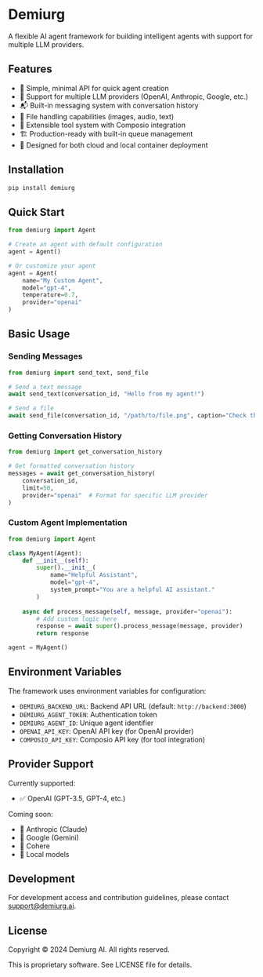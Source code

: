 # Demiurg

A flexible AI agent framework for building intelligent agents with support for multiple LLM providers.

## Features

- 🚀 Simple, minimal API for quick agent creation
- 🔌 Support for multiple LLM providers (OpenAI, Anthropic, Google, etc.)
- 📬 Built-in messaging system with conversation history
- 📁 File handling capabilities (images, audio, text)
- 🔧 Extensible tool system with Composio integration
- 🏗️ Production-ready with built-in queue management
- 🐳 Designed for both cloud and local container deployment

## Installation

```bash
pip install demiurg
```

## Quick Start

```python
from demiurg import Agent

# Create an agent with default configuration
agent = Agent()

# Or customize your agent
agent = Agent(
    name="My Custom Agent",
    model="gpt-4",
    temperature=0.7,
    provider="openai"
)
```

## Basic Usage

### Sending Messages

```python
from demiurg import send_text, send_file

# Send a text message
await send_text(conversation_id, "Hello from my agent!")

# Send a file
await send_file(conversation_id, "/path/to/file.png", caption="Check this out!")
```

### Getting Conversation History

```python
from demiurg import get_conversation_history

# Get formatted conversation history
messages = await get_conversation_history(
    conversation_id,
    limit=50,
    provider="openai"  # Format for specific LLM provider
)
```

### Custom Agent Implementation

```python
from demiurg import Agent

class MyAgent(Agent):
    def __init__(self):
        super().__init__(
            name="Helpful Assistant",
            model="gpt-4",
            system_prompt="You are a helpful AI assistant."
        )
    
    async def process_message(self, message, provider="openai"):
        # Add custom logic here
        response = await super().process_message(message, provider)
        return response

agent = MyAgent()
```

## Environment Variables

The framework uses environment variables for configuration:

- `DEMIURG_BACKEND_URL`: Backend API URL (default: `http://backend:3000`)
- `DEMIURG_AGENT_TOKEN`: Authentication token
- `DEMIURG_AGENT_ID`: Unique agent identifier
- `OPENAI_API_KEY`: OpenAI API key (for OpenAI provider)
- `COMPOSIO_API_KEY`: Composio API key (for tool integration)

## Provider Support

Currently supported:
- ✅ OpenAI (GPT-3.5, GPT-4, etc.)

Coming soon:
- 🚧 Anthropic (Claude)
- 🚧 Google (Gemini)
- 🚧 Cohere
- 🚧 Local models

## Development

For development access and contribution guidelines, please contact support@demiurg.ai.

## License

Copyright © 2024 Demiurg AI. All rights reserved.

This is proprietary software. See LICENSE file for details.